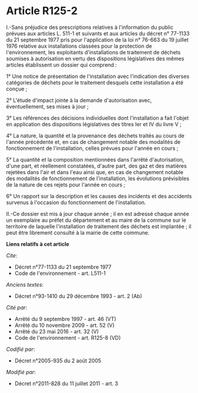 # Article R125-2

I.-Sans préjudice des prescriptions relatives à l'information du public prévues aux articles L. 511-1 et suivants et aux
articles du décret n° 77-1133 du 21 septembre 1977 pris pour l'application de la loi n° 76-663 du 19 juillet 1976 relative
aux installations classées pour la protection de l'environnement, les exploitants d'installations de traitement de déchets
soumises à autorisation en vertu des dispositions législatives des mêmes articles établissent un dossier qui comprend : 

1° Une notice de présentation de l'installation avec l'indication des diverses catégories de déchets pour le traitement
desquels cette installation a été conçue ; 

2° L'étude d'impact jointe à la demande d'autorisation avec, éventuellement, ses mises à jour ; 

3° Les références des décisions individuelles dont l'installation a fait l'objet en application des dispositions législatives
des titres Ier et IV du livre V ; 

4° La nature, la quantité et la provenance des déchets traités au cours de l'année précédente et, en cas de changement
notable des modalités de fonctionnement de l'installation, celles prévues pour l'année en cours ; 

5° La quantité et la composition mentionnées dans l'arrêté d'autorisation, d'une part, et réellement constatées, d'autre
part, des gaz et des matières rejetées dans l'air et dans l'eau ainsi que, en cas de changement notable des modalités de
fonctionnement de l'installation, les évolutions prévisibles de la nature de ces rejets pour l'année en cours ; 

6° Un rapport sur la description et les causes des incidents et des accidents survenus à l'occasion du fonctionnement de
l'installation. 

II.-Ce dossier est mis à jour chaque année ; il en est adressé chaque année un exemplaire au préfet du département et au
maire de la commune sur le territoire de laquelle l'installation de traitement des déchets est implantée ; il peut être
librement consulté à la mairie de cette commune.

**Liens relatifs à cet article**

_Cite_:

  - Décret n°77-1133 du 21 septembre 1977
  - Code de l'environnement - art. L511-1

_Anciens textes_:

  - Décret n°93-1410 du 29 décembre 1993 - art. 2 (Ab)

_Cité par_:

  - Arrêté du 9 septembre 1997 - art. 46 (VT)
  - Arrêté du 10 novembre 2009 - art. 52 (V)
  - Arrêté du 23 mai 2016 - art. 32 (V)
  - Code de l'environnement - art. R125-8 (VD)

_Codifié par_:

  - Décret n°2005-935 du 2 août 2005

_Modifié par_:

  - Décret n°2011-828 du 11 juillet 2011 - art. 3

